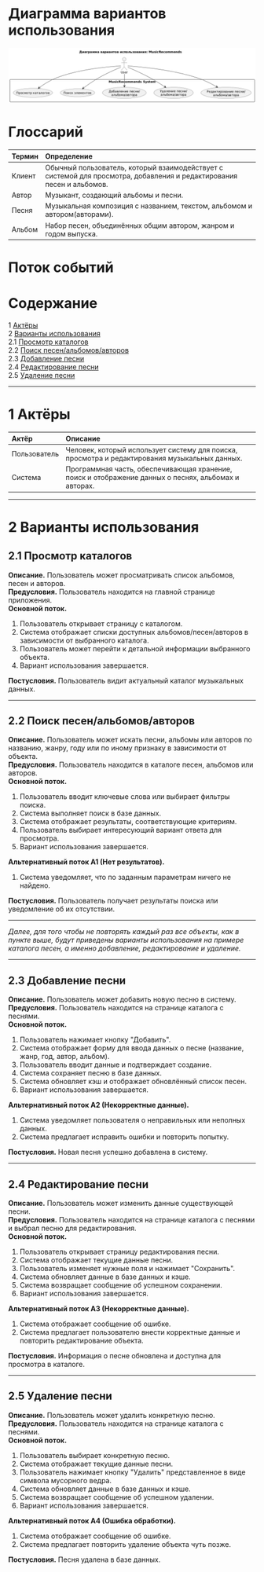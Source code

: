 # Диаграмма вариантов использования

![Диаграмма вариантов использования](https://github.com/dstpia/MusicRecommends/blob/main/documents/pictures/diagrams/useCase.png)

# Глоссарий

| Термин | Определение                                                                                                           |
|:---|:----------------------------------------------------------------------------------------------------------------------|
| Клиент | Обычный пользователь, который взаимодействует с системой для просмотра, добавления и редактирования песен и альбомов. |
| Автор | Музыкант, создающий альбомы и песни.                                                                                  |
| Песня | Музыкальная композиция с названием, текстом, альбомом и автором(авторами).                                            |
| Альбом | Набор песен, объединённых общим автором, жанром и годом выпуска.                                                      |

# Поток событий

# Содержание
1 [Актёры](#actors)  
2 [Варианты использования](#use_case)  
2.1 [Просмотр каталогов](#view_catalogs)  
2.2 [Поиск песен/альбомов/авторов](#search_content)  
2.3 [Добавление песни](#add_song)  
2.4 [Редактирование песни](#edit_song)  
2.5 [Удаление песни](#delete_song)

---

# 1 Актёры

| Актёр | Описание |
|:---|:---|
| Пользователь | Человек, который использует систему для поиска, просмотра и редактирования музыкальных данных. |
| Система | Программная часть, обеспечивающая хранение, поиск и отображение данных о песнях, альбомах и авторах. |

---

# 2 Варианты использования

## 2.1 Просмотр каталогов

**Описание.** Пользователь может просматривать список альбомов, песен и авторов.  
**Предусловия.** Пользователь находится на главной странице приложения.  
**Основной поток.**
1. Пользователь открывает страницу с каталогом.
2. Система отображает списки доступных альбомов/песен/авторов в зависимости от выбранного каталога.
3. Пользователь может перейти к детальной информации выбранного объекта.
4. Вариант использования завершается.

**Постусловия.** Пользователь видит актуальный каталог музыкальных данных.

---

## 2.2 Поиск песен/альбомов/авторов

**Описание.** Пользователь может искать песни, альбомы или авторов по названию, жанру, году или по иному признаку в зависимости от объекта.  
**Предусловия.** Пользователь находится в каталоге песен, альбомов или авторов.  
**Основной поток.**
1. Пользователь вводит ключевые слова или выбирает фильтры поиска.
2. Система выполняет поиск в базе данных.
3. Система отображает результаты, соответствующие критериям.
4. Пользователь выбирает интересующий вариант ответа для просмотра.
5. Вариант использования завершается.

**Альтернативный поток А1 (Нет результатов).**
1. Система уведомляет, что по заданным параметрам ничего не найдено.

**Постусловия.** Пользователь получает результаты поиска или уведомление об их отсутствии.

---

_Далее, для того чтобы не повторять каждый раз все объекты, как в пункте выше, будут приведены варианты использования на примере каталога песен, а именно добавление, редактирование и удаление._

---

## 2.3 Добавление песни

**Описание.** Пользователь может добавить новую песню в систему.  
**Предусловия.** Пользователь находится на странице каталога с песнями.  
**Основной поток.**
1. Пользователь нажимает кнопку "Добавить".
2. Система отображает форму для ввода данных о песне (название, жанр, год, автор, альбом).
3. Пользователь вводит данные и подтверждает создание.
4. Система сохраняет песню в базе данных.
5. Система обновляет кэш и отображает обновлённый список песен.
6. Вариант использования завершается.

**Альтернативный поток А2 (Некорректные данные).**
1. Система уведомляет пользователя о неправильных или неполных данных.
2. Система предлагает исправить ошибки и повторить попытку.

**Постусловия.** Новая песня успешно добавлена в систему.

---

## 2.4 Редактирование песни

**Описание.** Пользователь может изменить данные существующей песни.  
**Предусловия.** Пользователь находится на странице каталога с песнями и выбрал песню для редактирования.  
**Основной поток.**
1. Пользователь открывает страницу редактирования песни.
2. Система отображает текущие данные песни.
3. Пользователь изменяет нужные поля и нажимает "Сохранить".
4. Система обновляет данные в базе данных и кэше.
5. Система возвращает сообщение об успешном сохранении.
6. Вариант использования завершается.

**Альтернативный поток А3 (Некорректные данные).**
1. Система отображает сообщение об ошибке.
2. Система предлагает пользователю внести корректные данные и повторить редактирование объекта.

**Постусловия.** Информация о песне обновлена и доступна для просмотра в каталоге.

---

## 2.5 Удаление песни

**Описание.** Пользователь может удалить конкретную песню.  
**Предусловия.** Пользователь находится на странице каталога с песнями.  
**Основной поток.**
1. Пользователь выбирает конкретную песню.
2. Система отображает текущие данные песни.
3. Пользователь нажимает кнопку "Удалить" представленное в виде символа мусорного ведра.
4. Система обновляет данные в базе данных и кэше.
5. Система возвращает сообщение об успешном удалении.
6. Вариант использования завершается.

**Альтернативный поток А4 (Ошибка обработки).**
1. Система отображает сообщение об ошибке.
2. Система предлагает повторить удаление объекта чуть позже.

**Постусловия.** Песня удалена в базе данных.